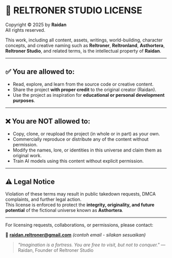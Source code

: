 # 📜 RELTRONER STUDIO LICENSE

Copyright © 2025 by **Raidan**  
All rights reserved.

This work, including all content, assets, writings, world-building, character concepts, and creative naming such as **Reltroner**, **Reltronland**, **Asthortera**, **Reltroner Studio**, and related terms, is the intellectual property of **Raidan**.

---

## ✅ You are allowed to:

- Read, explore, and learn from the source code or creative content.
- Share the project **with proper credit** to the original creator (Raidan).
- Use the project as inspiration for **educational or personal development purposes**.

---

## ❌ You are **NOT** allowed to:

- Copy, clone, or reupload the project (in whole or in part) as your own.
- Commercially reproduce or distribute any of the content without permission.
- Modify the names, lore, or identities in this universe and claim them as original work.
- Train AI models using this content without explicit permission.

---

## ⚠️ Legal Notice

Violation of these terms may result in public takedown requests, DMCA complaints, and further legal action.  
This license is enforced to protect the **integrity, originality, and future potential** of the fictional universe known as **Asthortera**.

---

For licensing requests, collaborations, or permissions, please contact:

📧 **raidan.reltroner@gmail.com** *(contoh email - silakan sesuaikan)*

> *"Imagination is a fortress. You are free to visit, but not to conquer."*
> — Raidan, Founder of Reltroner Studio
